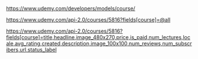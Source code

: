 https://www.udemy.com/developers/models/course/

https://www.udemy.com/api-2.0/courses/5816?fields[course]=@all

https://www.udemy.com/api-2.0/courses/5816?fields[course]=title,headline,image_480x270,price,is_paid,num_lectures,locale,avg_rating,created,description,image_100x100,num_reviews,num_subscribers,url,status_label

